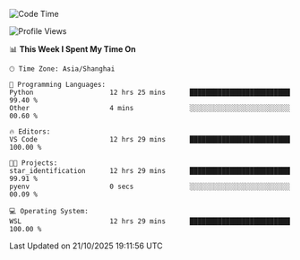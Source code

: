 <!--START_SECTION:waka-->
![Code Time](http://img.shields.io/badge/Code%20Time-3%2C146%20hrs%2043%20mins-blue)

![Profile Views](http://img.shields.io/badge/Profile%20Views-1-blue)

📊 **This Week I Spent My Time On** 

```text
🕑︎ Time Zone: Asia/Shanghai

💬 Programming Languages: 
Python                   12 hrs 25 mins      █████████████████████████   99.40 % 
Other                    4 mins              ░░░░░░░░░░░░░░░░░░░░░░░░░   00.60 % 

🔥 Editors: 
VS Code                  12 hrs 29 mins      █████████████████████████   100.00 % 

🐱‍💻 Projects: 
star_identification      12 hrs 29 mins      █████████████████████████   99.91 % 
pyenv                    0 secs              ░░░░░░░░░░░░░░░░░░░░░░░░░   00.09 % 

💻 Operating System: 
WSL                      12 hrs 29 mins      █████████████████████████   100.00 % 
```


 Last Updated on 21/10/2025 19:11:56 UTC
<!--END_SECTION:waka-->
